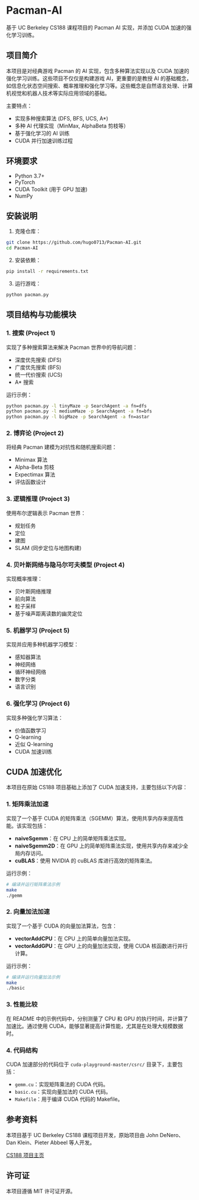 # Pacman-AI

基于 UC Berkeley CS188 课程项目的 Pacman AI 实现，并添加 CUDA 加速的强化学习训练。

## 项目简介

本项目是对经典游戏 Pacman 的 AI 实现，包含多种算法实现以及 CUDA 加速的强化学习训练。这些项目不仅仅是构建游戏 AI，更重要的是教授 AI 的基础概念，如信息化状态空间搜索、概率推理和强化学习等。这些概念是自然语言处理、计算机视觉和机器人技术等实际应用领域的基础。

主要特点：

- 实现多种搜索算法 (DFS, BFS, UCS, A*)
- 多种 AI 代理实现（MinMax, AlphaBeta 剪枝等）
- 基于强化学习的 AI 训练
- CUDA 并行加速训练过程

## 环境要求

- Python 3.7+
- PyTorch
- CUDA Toolkit (用于 GPU 加速)
- NumPy

## 安装说明

1. 克隆仓库：

```bash
git clone https://github.com/hugo0713/Pacman-AI.git
cd Pacman-AI
```

2. 安装依赖：

```bash
pip install -r requirements.txt
```

3. 运行游戏：

```bash
python pacman.py
```

## 项目结构与功能模块

### 1. 搜索 (Project 1)

实现了多种搜索算法来解决 Pacman 世界中的导航问题：

- 深度优先搜索 (DFS)
- 广度优先搜索 (BFS)
- 统一代价搜索 (UCS)
- A* 搜索

运行示例：

```bash
python pacman.py -l tinyMaze -p SearchAgent -a fn=dfs
python pacman.py -l mediumMaze -p SearchAgent -a fn=bfs
python pacman.py -l bigMaze -p SearchAgent -a fn=astar
```

### 2. 博弈论 (Project 2)

将经典 Pacman 建模为对抗性和随机搜索问题：

- Minimax 算法
- Alpha-Beta 剪枝
- Expectimax 算法
- 评估函数设计

### 3. 逻辑推理 (Project 3)

使用布尔逻辑表示 Pacman 世界：

- 规划任务
- 定位
- 建图
- SLAM (同步定位与地图构建)

### 4. 贝叶斯网络与隐马尔可夫模型 (Project 4)

实现概率推理：

- 贝叶斯网络推理
- 前向算法
- 粒子采样
- 基于噪声距离读数的幽灵定位

### 5. 机器学习 (Project 5)

实现并应用多种机器学习模型：

- 感知器算法
- 神经网络
- 循环神经网络
- 数字分类
- 语言识别

### 6. 强化学习 (Project 6)

实现多种强化学习算法：

- 价值函数学习
- Q-learning
- 近似 Q-learning
- CUDA 加速训练

## CUDA 加速优化

本项目在原始 CS188 项目基础上添加了 CUDA 加速支持，主要包括以下内容：

### 1. 矩阵乘法加速

实现了一个基于 CUDA 的矩阵乘法（SGEMM）算法，使用共享内存来提高性能。该实现包括：

- **naiveSgemm**：在 CPU 上的简单矩阵乘法实现。
- **naiveSgemm2D**：在 GPU 上的简单矩阵乘法实现，使用共享内存来减少全局内存访问。
- **cuBLAS**：使用 NVIDIA 的 cuBLAS 库进行高效的矩阵乘法。

运行示例：

```bash
# 编译并运行矩阵乘法示例
make
./gemm
```

### 2. 向量加法加速

实现了一个基于 CUDA 的向量加法算法，包含：

- **vectorAddCPU**：在 CPU 上的简单向量加法实现。
- **vectorAddGPU**：在 GPU 上的向量加法实现，使用 CUDA 核函数进行并行计算。

运行示例：

```bash
# 编译并运行向量加法示例
make
./basic
```

### 3. 性能比较

在 README 中的示例代码中，分别测量了 CPU 和 GPU 的执行时间，并计算了加速比。通过使用 CUDA，能够显著提高计算性能，尤其是在处理大规模数据时。

### 4. 代码结构

CUDA 加速部分的代码位于 `cuda-playground-master/csrc/` 目录下，主要包括：

- `gemm.cu`：实现矩阵乘法的 CUDA 代码。
- `basic.cu`：实现向量加法的 CUDA 代码。
- `Makefile`：用于编译 CUDA 代码的 Makefile。

## 参考资料

本项目基于 UC Berkeley CS188 课程项目开发，原始项目由 John DeNero、Dan Klein、Pieter Abbeel 等人开发。

[CS188 项目主页](https://inst.eecs.berkeley.edu/~cs188/sp24/projects/)

## 许可证

本项目遵循 MIT 许可证开源。

